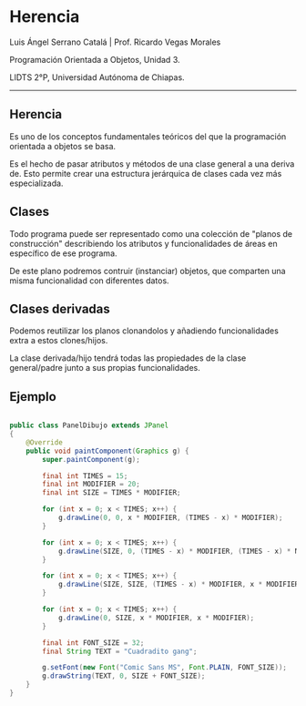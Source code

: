 # Herencia

Luis Ángel Serrano Catalá | Prof. Ricardo Vegas Morales

Programación Orientada a Objetos, Unidad 3.

LIDTS 2°P, Universidad Autónoma de Chiapas.

---

## Herencia

Es uno de los conceptos fundamentales teóricos del que la programación orientada a objetos se basa.

Es el hecho de pasar atributos y métodos de una clase general a una deriva de. Esto permite crear una estructura jerárquica de clases cada vez más especializada.

## Clases

Todo programa puede ser representado como una colección de "planos de construcción" describiendo los atributos y funcionalidades de áreas en específico de ese programa.

De este plano podremos contruir (instanciar) objetos, que comparten una misma funcionalidad con diferentes datos.


## Clases derivadas

Podemos reutilizar los planos clonandolos y añadiendo funcionalidades extra a estos clones/hijos.

La clase derivada/hijo tendrá todas las propiedades de la clase general/padre junto a sus propias funcionalidades.

## Ejemplo

```java

public class PanelDibujo extends JPanel
{
    @Override
    public void paintComponent(Graphics g) {
        super.paintComponent(g);

        final int TIMES = 15;
        final int MODIFIER = 20;
        final int SIZE = TIMES * MODIFIER;

        for (int x = 0; x < TIMES; x++) {
            g.drawLine(0, 0, x * MODIFIER, (TIMES - x) * MODIFIER);
        }

        for (int x = 0; x < TIMES; x++) {
            g.drawLine(SIZE, 0, (TIMES - x) * MODIFIER, (TIMES - x) * MODIFIER);
        }

        for (int x = 0; x < TIMES; x++) {
            g.drawLine(SIZE, SIZE, (TIMES - x) * MODIFIER, x * MODIFIER);
        }

        for (int x = 0; x < TIMES; x++) {
            g.drawLine(0, SIZE, x * MODIFIER, x * MODIFIER);
        }

        final int FONT_SIZE = 32;
        final String TEXT = "Cuadradito gang";

        g.setFont(new Font("Comic Sans MS", Font.PLAIN, FONT_SIZE));
        g.drawString(TEXT, 0, SIZE + FONT_SIZE);
    }
}


```